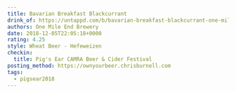 ```yaml
---
title: Bavarian Breakfast Blackcurrant
drink_of: https://untappd.com/b/bavarian-breakfast-blackcurrant-one-mile-end-brewery/2899226
authors: One Mile End Brewery
date: 2018-12-05T22:05:18+0000
rating: 4.25
style: Wheat Beer - Hefeweizen
checkin:
  title: Pig's Ear CAMRA Beer & Cider Festival
posting_method: https://ownyourbeer.chrisburnell.com
tags:
  - pigsear2018
---
```

